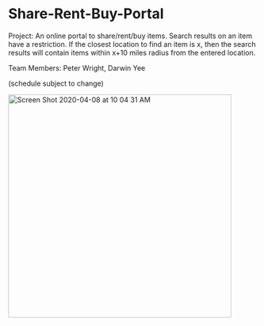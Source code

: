 # Share-Rent-Buy-Portal
Project: An online portal to share/rent/buy items. Search results on an item have a restriction. If the closest location to find an item is x, then the search results will contain items within x+10 miles radius from the entered location.

Team Members: Peter Wright, Darwin Yee

(schedule subject to change)

<img width="450" alt="Screen Shot 2020-04-08 at 10 04 31 AM" src="https://user-images.githubusercontent.com/44282168/78812572-77266080-7980-11ea-96d1-51698747be1f.png">
